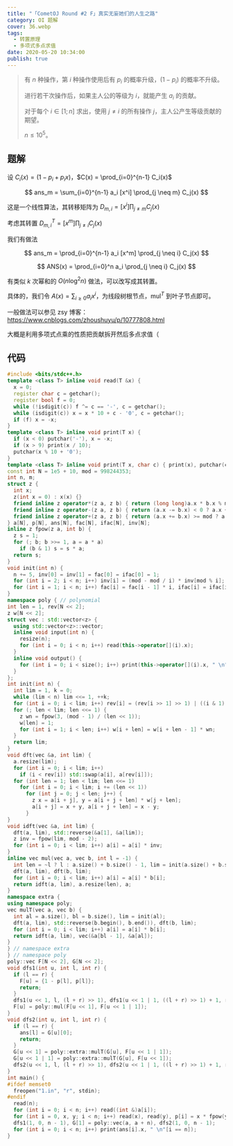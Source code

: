 ```yaml
---
title: "「CometOJ Round #2 F」真实无妄她们的人生之路"
category: OI 题解
cover: 36.webp
tags:
  - 转置原理
  - 多项式多点求值
date: 2020-05-20 10:34:00
publish: true
---
```


> 有 $n$ 种操作，第 $i$ 种操作使用后有 $p_i$ 的概率升级，$(1-p_i)$ 的概率不升级。
>
> 进行若干次操作后，如果主人公的等级为 $i$，就能产生 $a_i$ 的贡献。
>
> 对于每个 $i \in [1;n]$ 求出，使用 $j \neq i$ 的所有操作 $j$，主人公产生等级贡献的期望。
>
> $n \leq 10^5$。

<!-- more -->

## 题解

设 $C_i(x) = (1 - p_i + p_i x)$，$C(x) = \prod_{i=0}^{n-1} C_i(x)$

$$
ans_m = \sum_{i=0}^{n-1} a_i [x^i] \prod_{j \neq m} C_j(x)
$$

这是一个线性算法，其转移矩阵为 $D_{m,i} = [x^i] \prod_{j \neq m} C_j(x)$

考虑其转置 $D^T_{m,i} = [x^m] \prod_{j \neq i} C_j(x)$

我们有做法

$$
ans_m = \prod_{i=0}^{n-1} a_i [x^m] \prod_{j \neq i} C_j(x)
$$

$$
ANS(x) = \prod_{i=0}^n a_i \prod_{j \neq i} C_j(x)
$$

有类似 $k$ 次幂和的 $O(n \log^2 n)$ 做法，可以改写成其转置。

具体的，我们令 $A(x) = \sum_{i \ge 0} a_i x^i$，为线段树根节点，$\operatorname{mul}^T$ 到叶子节点即可。

一般做法可以参见 zsy 博客：https://www.cnblogs.com/zhoushuyu/p/10777808.html

大概是利用多项式点乘的性质把贡献拆开然后多点求值（

## 代码

```cpp
#include <bits/stdc++.h>
template <class T> inline void read(T &x) {
  x = 0;
  register char c = getchar();
  register bool f = 0;
  while (!isdigit(c)) f ^= c == '-', c = getchar();
  while (isdigit(c)) x = x * 10 + c - '0', c = getchar();
  if (f) x = -x;
}
template <class T> inline void print(T x) {
  if (x < 0) putchar('-'), x = -x;
  if (x > 9) print(x / 10);
  putchar(x % 10 + '0');
}
template <class T> inline void print(T x, char c) { print(x), putchar(c); }
const int N = 1e5 + 10, mod = 998244353;
int n, m;
struct z {
  int x;
  z(int x = 0) : x(x) {}
  friend inline z operator*(z a, z b) { return (long long)a.x * b.x % mod; }
  friend inline z operator-(z a, z b) { return (a.x -= b.x) < 0 ? a.x + mod : a.x; }
  friend inline z operator+(z a, z b) { return (a.x += b.x) >= mod ? a.x - mod : a.x; }
} a[N], p[N], ans[N], fac[N], ifac[N], inv[N];
inline z fpow(z a, int b) {
  z s = 1;
  for (; b; b >>= 1, a = a * a)
    if (b & 1) s = s * a;
  return s;
}
void init(int n) {
  n += 5, inv[0] = inv[1] = fac[0] = ifac[0] = 1;
  for (int i = 2; i < n; i++) inv[i] = (mod - mod / i) * inv[mod % i];
  for (int i = 1; i < n; i++) fac[i] = fac[i - 1] * i, ifac[i] = ifac[i - 1] * inv[i];
}
namespace poly { // polynomial
int len = 1, rev[N << 2];
z w[N << 2];
struct vec : std::vector<z> {
  using std::vector<z>::vector;
  inline void input(int n) {
    resize(n);
    for (int i = 0; i < n; i++) read(this->operator[](i).x);
  }
  inline void output() {
    for (int i = 0; i < size(); i++) print(this->operator[](i).x, " \n"[i + 1 == size()]);
  }
};
int init(int n) {
  int lim = 1, k = 0;
  while (lim < n) lim <<= 1, ++k;
  for (int i = 0; i < lim; i++) rev[i] = (rev[i >> 1] >> 1) | ((i & 1) << (k - 1));
  for (; len < lim; len <<= 1) {
    z wn = fpow(3, (mod - 1) / (len << 1));
    w[len] = 1;
    for (int i = 1; i < len; i++) w[i + len] = w[i + len - 1] * wn;
  }
  return lim;
}
void dft(vec &a, int lim) {
  a.resize(lim);
  for (int i = 0; i < lim; i++)
    if (i < rev[i]) std::swap(a[i], a[rev[i]]);
  for (int len = 1; len < lim; len <<= 1)
    for (int i = 0; i < lim; i += (len << 1))
      for (int j = 0; j < len; j++) {
        z x = a[i + j], y = a[i + j + len] * w[j + len];
        a[i + j] = x + y, a[i + j + len] = x - y;
      }
}
void idft(vec &a, int lim) {
  dft(a, lim), std::reverse(&a[1], &a[lim]);
  z inv = fpow(lim, mod - 2);
  for (int i = 0; i < lim; i++) a[i] = a[i] * inv;
}
inline vec mul(vec a, vec b, int l = -1) {
  int len = ~l ? l : a.size() + b.size() - 1, lim = init(a.size() + b.size() - 1);
  dft(a, lim), dft(b, lim);
  for (int i = 0; i < lim; i++) a[i] = a[i] * b[i];
  return idft(a, lim), a.resize(len), a;
}
namespace extra {
using namespace poly;
vec mulT(vec a, vec b) {
  int al = a.size(), bl = b.size(), lim = init(al);
  dft(a, lim), std::reverse(b.begin(), b.end()), dft(b, lim);
  for (int i = 0; i < lim; i++) a[i] = a[i] * b[i];
  return idft(a, lim), vec(&a[bl - 1], &a[al]);
}
} // namespace extra
} // namespace poly
poly::vec F[N << 2], G[N << 2];
void dfs1(int u, int l, int r) {
  if (l == r) {
    F[u] = {1 - p[l], p[l]};
    return;
  }
  dfs1(u << 1, l, (l + r) >> 1), dfs1(u << 1 | 1, ((l + r) >> 1) + 1, r);
  F[u] = poly::mul(F[u << 1], F[u << 1 | 1]);
}
void dfs2(int u, int l, int r) {
  if (l == r) {
    ans[l] = G[u][0];
    return;
  }
  G[u << 1] = poly::extra::mulT(G[u], F[u << 1 | 1]);
  G[u << 1 | 1] = poly::extra::mulT(G[u], F[u << 1]);
  dfs2(u << 1, l, (l + r) >> 1), dfs2(u << 1 | 1, ((l + r) >> 1) + 1, r);
}
int main() {
#ifdef memset0
  freopen("1.in", "r", stdin);
#endif
  read(n);
  for (int i = 0; i < n; i++) read((int &)a[i]);
  for (int i = 0, x, y; i < n; i++) read(x), read(y), p[i] = x * fpow(y, mod - 2);
  dfs1(1, 0, n - 1), G[1] = poly::vec(a, a + n), dfs2(1, 0, n - 1);
  for (int i = 0; i < n; i++) print(ans[i].x, " \n"[i == n]);
}
```
